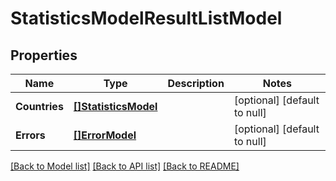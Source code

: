 # StatisticsModelResultListModel

## Properties
Name | Type | Description | Notes
------------ | ------------- | ------------- | -------------
**Countries** | [**[]StatisticsModel**](StatisticsModel.md) |  | [optional] [default to null]
**Errors** | [**[]ErrorModel**](ErrorModel.md) |  | [optional] [default to null]

[[Back to Model list]](../README.md#documentation-for-models) [[Back to API list]](../README.md#documentation-for-api-endpoints) [[Back to README]](../README.md)

